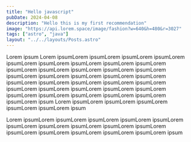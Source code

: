 ```yaml
---
title: "Hello javascript"
pubDate: 2024-04-08
description: "Hello this is my first recommendation"
image: "https://api.lorem.space/image/fashion?w=640&h=480&r=3027"
tags: ["astro", "java"]
layout: "../../layouts/Posts.astro"
---
```


Lorem ipsum Lorem ipsumLorem ipsumLorem ipsumLorem ipsumLorem ipsumLorem ipsumLorem ipsumLorem ipsumLorem ipsumLorem ipsumLorem ipsumLorem ipsumLorem ipsumLorem ipsumLorem ipsumLorem ipsumLorem ipsumLorem ipsumLorem ipsumLorem ipsumLorem ipsumLorem ipsumLorem ipsumLorem ipsumLorem ipsumLorem ipsumLorem ipsumLorem ipsumLorem ipsumLorem ipsumLorem ipsumLorem ipsumLorem ipsumLorem ipsumLorem ipsumLorem ipsum
Lorem ipsumLorem ipsumLorem ipsumLorem ipsumLorem ipsumLorem ipsum


Lorem ipsumLorem ipsumLorem ipsumLorem ipsumLorem ipsumLorem ipsumLorem ipsumLorem ipsumLorem ipsumLorem ipsumLorem ipsumLorem ipsumLorem ipsumLorem ipsumLorem ipsumLorem ipsum